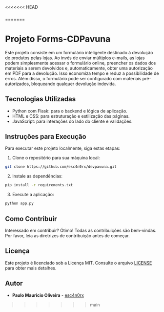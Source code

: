 <<<<<<< HEAD
###
=======

# Projeto Forms-CDPavuna

Este projeto consiste em um formulário inteligente destinado à devolução de produtos pelas lojas. Ao invés de enviar múltiplos e-mails, as lojas podem simplesmente acessar o formulário online, preencher os dados dos materiais a serem devolvidos e, automaticamente, obter uma autorização em PDF para a devolução. Isso economiza tempo e reduz a possibilidade de erros. Além disso, o formulário pode ser configurado com materiais pré-autorizados, bloqueando qualquer devolução indevida.

## Tecnologias Utilizadas

- Python com Flask: para o backend e lógica de aplicação.
- HTML e CSS: para estruturação e estilização das páginas.
- JavaScript: para interações do lado do cliente e validações.

## Instruções para Execução

Para executar este projeto localmente, siga estas etapas:

1. Clone o repositório para sua máquina local:

```bash
git clone https://github.com/esc4n0rx/devpavuna.git
```

2. Instale as dependências:

```bash
pip install -r requirements.txt
```

3. Execute a aplicação:

```bash
python app.py
```

## Como Contribuir

Interessado em contribuir? Ótimo! Todas as contribuições são bem-vindas. Por favor, leia as diretrizes de contribuição antes de começar.

## Licença

Este projeto é licenciado sob a Licença MIT. Consulte o arquivo [LICENSE](LICENSE.md) para obter mais detalhes.

## Autor

- **Paulo Mauricio Oliveira** - [esc4n0rx](https://github.com/SeuNomeDeUsuário)

>>>>>>> main
